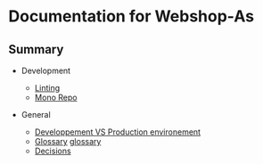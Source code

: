 # Documentation for Webshop-As

## Summary

- Development

  - [Linting][linting]
  - [Mono Repo][monorepo]

- General
  - [Developpement VS Production environement][dev-and-prod]
  - [Glossary] [glossary]
  - [Decisions][decisions]

[//]: # "--- Images and links section ---"
[linting]: development/linting.md
[monorepo]: development/mono-repo.md
[dev-and-prod]: general/dev-and-prod.md
[decisions]: general/decisions.md
[glossary]: general/glossary.md
